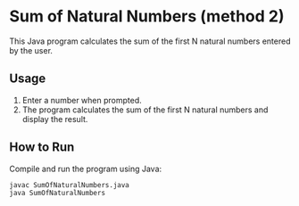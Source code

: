 # Sum of Natural Numbers (method 2)

This Java program calculates the sum of the first N natural numbers entered by the user.

## Usage

1. Enter a number when prompted.
2. The program calculates the sum of the first N natural numbers and display the result.

## How to Run

Compile and run the program using Java:

```bash
javac SumOfNaturalNumbers.java
java SumOfNaturalNumbers
